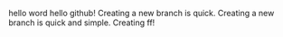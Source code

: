 hello word
hello github!
Creating a new branch is quick.
Creating a new branch is quick and simple.
Creating ff!
